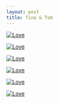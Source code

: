```yaml
---
layout: post
title: Tina & Tom
---
```


<a href="http://about.uuspider.com/2016/12/09/wedding_1.html" alt="更多照片" title="更多照片"> <img alt="Love" src="{{site.baseurl}}images/wedding/AK472555.jpg"> </a>

<a href="http://about.uuspider.com/2016/12/09/wedding_2.html" alt="更多照片" title="更多照片"> <img alt="Love" src="{{site.baseurl}}images/wedding/AK4724140.jpg"> </a>

<a href="http://about.uuspider.com/2016/12/09/wedding_3.html" alt="更多照片" title="更多照片"> <img alt="Love" src="{{site.baseurl}}images/wedding/AK472473.jpg"> </a>

<a href="http://about.uuspider.com/2016/12/09/wedding_4.html" alt="更多照片" title="更多照片"> <img alt="Love" src="{{site.baseurl}}images/wedding/AK472942.jpg"> </a>

<a href="http://about.uuspider.com/2016/12/09/wedding_5.html" alt="更多照片" title="更多照片"> <img alt="Love" src="{{site.baseurl}}images/wedding/AK473112.jpg"> </a>

<a href="http://about.uuspider.com/2016/12/09/wedding_6.html" alt="更多照片" title="更多照片"> <img alt="Love" src="{{site.baseurl}}images/wedding/AK473089.jpg"> </a>


<script type="text/javascript">var cnzz_protocol = (("https:" == document.location.protocol) ? " https://" : " http://");document.write(unescape("%3Cspan id='cnzz_stat_icon_1260865756'%3E%3C/span%3E%3Cscript src='" + cnzz_protocol + "s95.cnzz.com/z_stat.php%3Fid%3D1260865756%26show%3Dpic' type='text/javascript'%3E%3C/script%3E"));</script>